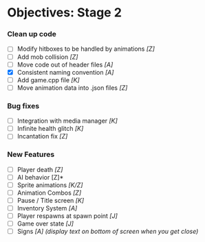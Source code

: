 # Objectives: Stage 2

### Clean up code
- [ ] Modify hitboxes to be handled by animations *[Z]*
- [ ] Add mob collision *[Z]*
- [ ] Move code out of header files *[A]*
- [x] Consistent naming convention *[A]*
- [ ] Add game.cpp file *[K]*
- [ ] Move animation data into .json files *[Z]*

### Bug fixes
- [ ] Integration with media manager *[K]*
- [ ] Infinite health glitch *[K]*
- [ ] Incantation fix *[Z]*

### New Features
- [ ] Player death *[Z]*
- [ ] AI behavior [Z]*
- [ ] Sprite animations *[K/Z]*
- [ ] Animation Combos *[Z]*
- [ ] Pause / Title screen *[K]*
- [ ] Inventory System *[A]*
- [ ] Player respawns at spawn point *[J]*
- [ ] Game over state *[J]*
- [ ] Signs *[A] (display text on bottom of screen when you get close)*
